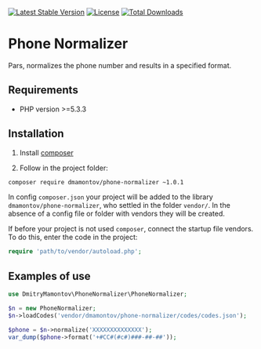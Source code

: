 [![Latest Stable Version](https://poser.pugx.org/dmamontov/phone-normalizer/v/stable.svg)](https://packagist.org/packages/dmamontov/phone-normalizer)
[![License](https://poser.pugx.org/dmamontov/phone-normalizer/license.svg)](https://packagist.org/packages/dmamontov/phone-normalizer)
[![Total Downloads](https://poser.pugx.org/dmamontov/phone-normalizer/downloads.svg)](https://packagist.org/packages/dmamontov/phone-normalizer)

Phone Normalizer
================

Pars, normalizes the phone number and results in a specified format.

## Requirements
* PHP version >=5.3.3

## Installation

1) Install [composer](https://getcomposer.org/download/)

2) Follow in the project folder:
```bash
composer require dmamontov/phone-normalizer ~1.0.1
```

In config `composer.json` your project will be added to the library `dmamontov/phone-normalizer`, who settled in the folder `vendor/`. In the absence of a config file or folder with vendors they will be created.

If before your project is not used `composer`, connect the startup file vendors. To do this, enter the code in the project:
```php
require 'path/to/vendor/autoload.php';
```

## Examples of use

``` php
use DmitryMamontov\PhoneNormalizer\PhoneNormalizer;

$n = new PhoneNormalizer;
$n->loadCodes('vendor/dmamontov/phone-normalizer/codes/codes.json');

$phone = $n->normalize('XXXXXXXXXXXXXX');
var_dump($phone->format('+#CC#(#c#)###-##-##'));
```

